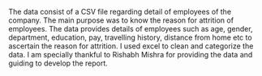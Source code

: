 The data consist of a CSV file regarding detail of employees of the company. 
The main purpose was to know the reason for attrition of employees. 
The data provides details of employees such as age, gender, department, education, pay, travelling history, distance from home etc to ascertain the reason for attrition.
I used excel to clean and categorize the data.
I am specially thankful to Rishabh Mishra for providing the data and guiding to develop the report.
